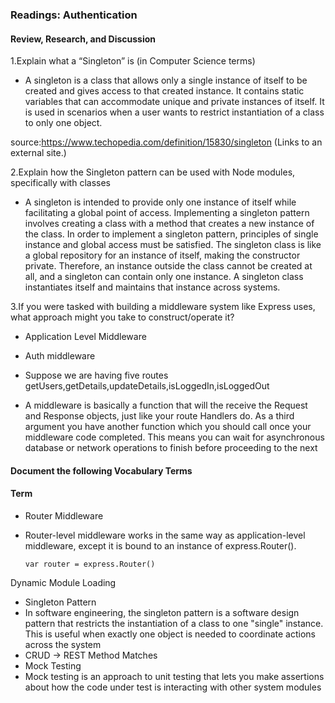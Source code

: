 


### Readings: Authentication
#### Review, Research, and Discussion
1.Explain what a “Singleton” is (in Computer Science terms)

- A singleton is a class that allows only a single instance of itself to be created and gives access to that created instance. It contains static variables that can accommodate unique and private instances of itself. It is used in scenarios when a user wants to restrict instantiation of a class to only one object.

source:https://www.techopedia.com/definition/15830/singleton (Links to an external site.)

2.Explain how the Singleton pattern can be used with Node modules, specifically with classes

- A singleton is intended to provide only one instance of itself while facilitating a global point of access. Implementing a singleton pattern involves creating a class with a method that creates a new instance of the class. In order to implement a singleton pattern, principles of single instance and global access must be satisfied. The singleton class is like a global repository for an instance of itself, making the constructor private. Therefore, an instance outside the class cannot be created at all, and a singleton can contain only one instance. A singleton class instantiates itself and maintains that instance across systems.

3.If you were tasked with building a middleware system like Express uses, what approach might you take to construct/operate it?

- Application Level Middleware

- Auth middleware

- Suppose we are having five routes getUsers,getDetails,updateDetails,isLoggedIn,isLoggedOut

- A middleware is basically a function that will the receive the Request and Response objects, just like your route Handlers do. As a third argument you have another function which you should call once your middleware code completed. This means you can wait for asynchronous database or network operations to finish before proceeding to the next

 #### Document the following Vocabulary Terms
#### Term
- Router Middleware

- Router-level middleware works in the same way as application-level middleware, except it is bound to an instance of express.Router().

      var router = express.Router()
Dynamic Module Loading

- Singleton Pattern
- In software engineering, the singleton pattern is a software design pattern that restricts the instantiation of a class to one "single" instance. This is useful when exactly one object is needed to coordinate actions across the system
- CRUD -> REST Method Matches
- Mock Testing
- Mock testing is an approach to unit testing that lets you make assertions about how the code under test is interacting with other system modules
